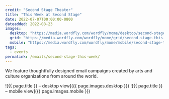 ```yaml
---
credit: "Second Stage Theater"
title: "This Week at Second Stage"
date: 2022-07-07T00:00:00-0800
dateadded: 2022-08-23
images:
  desktop: "https://media.wordfly.com/wordfly/mome/desktop/second-stage-this-week.jpg"
  grid: "https://media.wordfly.com/wordfly/mome/grid/second-stage-this-week.jpg"
  mobile: "https://media.wordfly.com/wordfly/mome/mobile/second-stage-this-week.jpg"
tags:
  - events
permalink: /emails/second-stage-this-week/
---
```

We feature thoughtfully designed email campaigns created by arts and culture organizations from around the world.

![{{ page.title }} – desktop view]({{ page.images.desktop }})
![{{ page.title }} – mobile view]({{ page.images.mobile }})
